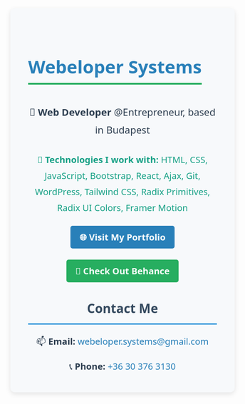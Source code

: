 <div style="font-family: 'Segoe UI', Tahoma, Geneva, Verdana, sans-serif; background-color: #f7f9fb; padding: 40px; max-width: 800px; margin: 0 auto; border-radius: 10px; box-shadow: 0 4px 12px rgba(0,0,0,0.1); line-height: 1.8; color: #2d3e50;"> <h1 style="font-size: 40px; color: #2980b9; text-align: center; font-weight: bold; margin-bottom: 20px; border-bottom: 4px solid #27ae60; display: inline-block;">Webeloper Systems</h1> <p style="font-size: 22px; text-align: center; margin-bottom: 30px;">🏢 <strong>Web Developer</strong> @Entrepreneur, based in Budapest</p> <p style="font-size: 20px; color: #16a085; text-align: center; margin-bottom: 30px;">🧰 <strong>Technologies I work with:</strong> HTML, CSS, JavaScript, Bootstrap, React, Ajax, Git, WordPress, Tailwind CSS, Radix Primitives, Radix UI Colors, Framer Motion</p> <div style="text-align: center; margin-bottom: 40px;"> <a href="https://webelopersystems.hu/" target="_blank" style="color: white; background-color: #2980b9; text-decoration: none; padding: 12px 20px; border-radius: 5px; font-size: 20px; font-weight: bold; transition: background-color 0.3s ease;">🌐 Visit My Portfolio</a> </div> <div style="text-align: center; margin-bottom: 40px;"> <a href="https://www.behance.net/" target="_blank" style="color: white; background-color: #27ae60; text-decoration: none; padding: 12px 20px; border-radius: 5px; font-size: 20px; font-weight: bold; transition: background-color 0.3s ease;">🎨 Check Out Behance</a> </div> <h2 style="font-size: 28px; color: #34495e; border-bottom: 3px solid #3498db; padding-bottom: 8px; margin-bottom: 20px; text-align: center;">Contact Me</h2> <div style="font-size: 20px; text-align: center; margin-bottom: 20px;"> 📫 <strong>Email:</strong> <a href="mailto:webeloper.systems@gmail.com" style="color: #2980b9; text-decoration: none;">webeloper.systems@gmail.com</a> </div> <div style="font-size: 20px; text-align: center;"> 📞 <strong>Phone:</strong> <a href="tel:+36303763130" style="color: #2980b9; text-decoration: none;">+36 30 376 3130</a> </div> </div>
